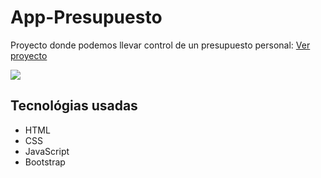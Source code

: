 # App-Presupuesto
Proyecto donde podemos llevar control de un presupuesto personal: [Ver proyecto](https://project-presupuesto.netlify.app/)

<img src="https://i.postimg.cc/vmHQ7FKZ/presupuesto01.jpg">

## Tecnológias usadas
- HTML
- CSS
- JavaScript
- Bootstrap
